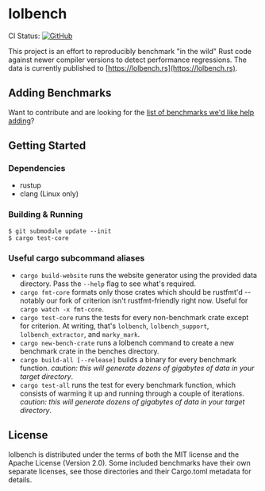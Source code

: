 # lolbench

CI Status: [![GitHub](https://img.shields.io/github/workflow/status/anp/lolbench/main)](https://github.com/anp/lolbench/actions)

This project is an effort to reproducibly benchmark "in the wild" Rust code against newer compiler versions to detect performance regressions. The data is currently published to [https://lolbench.rs](https://lolbench.rs).

## Adding Benchmarks

Want to contribute and are looking for the [list of benchmarks we'd like help adding](https://github.com/anp/lolbench/issues/1)?

## Getting Started

### Dependencies

- rustup
- clang (Linux only)

### Building & Running

```
$ git submodule update --init
$ cargo test-core
```

### Useful cargo subcommand aliases

- `cargo build-website` runs the website generator using the provided data directory. Pass the `--help` flag to see what's required.
- `cargo fmt-core` formats only those crates which should be rustfmt'd -- notably our fork of criterion isn't rustfmt-friendly right now. Useful for `cargo watch -x fmt-core`.
- `cargo test-core` runs the tests for every non-benchmark crate except for criterion. At writing, that's `lolbench`, `lolbench_support`, `lolbench_extractor`, and `marky_mark`.
- `cargo new-bench-crate` runs a lolbench command to create a new benchmark crate in the benches directory.
- `cargo build-all [--release]` builds a binary for every benchmark function. _caution: this will generate dozens of gigabytes of data in your target directory_.
- `cargo test-all` runs the test for every benchmark function, which consists of warming it up and running through a couple of iterations. _caution: this will generate dozens of gigabytes of data in your target directory_.

## License

lolbench is distributed under the terms of both the MIT license and the Apache License (Version 2.0). Some included benchmarks have their own separate licenses, see those directories and their Cargo.toml metadata for details.
